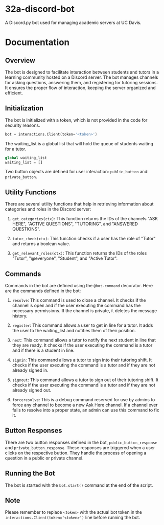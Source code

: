 # 32a-discord-bot
A Discord.py bot used for managing academic servers at UC Davis.

# Documentation
## Overview
The bot is designed to facilitate interaction between students and tutors in a learning community hosted on a Discord server. The bot manages channels for asking questions, answering them, and registering for tutoring sessions. It ensures the proper flow of interaction, keeping the server organized and efficient.

## Initialization
The bot is initialized with a token, which is not provided in the code for security reasons.

```python
bot = interactions.Client(token='<token>')
```

The waiting_list is a global list that will hold the queue of students waiting for a tutor.

```python
global waiting_list
waiting_list = []
```
Two button objects are defined for user interaction: `public_button` and `private_button`.

## Utility Functions
There are several utility functions that help in retrieving information about categories and roles in the Discord server:

1. `get_categories(ctx)`: This function returns the IDs of the channels "ASK HERE", "ACTIVE QUESTIONS", "TUTORING", and "ANSWERED QUESTIONS".

2. `tutor_check(ctx)`: This function checks if a user has the role of "Tutor" and returns a boolean value.

3. `get_relevant_roles(ctx)`: This function returns the IDs of the roles "Tutor", "@everyone", "Student", and "Active Tutor".

## Commands
Commands in the bot are defined using the `@bot.command` decorator. Here are the commands defined in the bot:

1. `resolve`: This command is used to close a channel. It checks if the channel is open and if the user executing the command has the necessary permissions. If the channel is private, it deletes the message history.

2. `register`: This command allows a user to get in line for a tutor. It adds the user to the waiting_list and notifies them of their position.

3. `next`: This command allows a tutor to notify the next student in line that they are ready. It checks if the user executing the command is a tutor and if there is a student in line.

4. `signin`: This command allows a tutor to sign into their tutoring shift. It checks if the user executing the command is a tutor and if they are not already signed in.

5. `signout`: This command allows a tutor to sign out of their tutoring shift. It checks if the user executing the command is a tutor and if they are not already signed out.

6. `forceresolve`: This is a debug command reserved for use by admins to force any channel to become a new Ask Here channel. If a channel ever fails to resolve into a proper state, an admin can use this command to fix it.

## Button Responses
There are two button responses defined in the bot, `public_button_response` and `private_button_response`. These responses are triggered when a user clicks on the respective button. They handle the process of opening a question in a public or private channel.

## Running the Bot
The bot is started with the `bot.start()` command at the end of the script.

## Note
Please remember to replace `<token>` with the actual bot token in the `interactions.Client(token='<token>')` line before running the bot.
